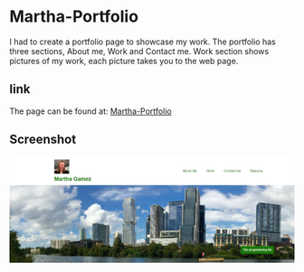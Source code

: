 # Martha-Portfolio
I had to create a portfolio page to showcase my work. The portfolio has three sections, About me, Work and Contact me.
Work section shows pictures of my work, each picture takes you to the web page.
## link
The page can be found at:
<a href="https://martha121.github.io/martha-portfolio/"> Martha-Portfolio</a>

## Screenshot
![Martha-Portfolio screenshot](./assets/images/martha-portfolio-screenshot.jpg) 